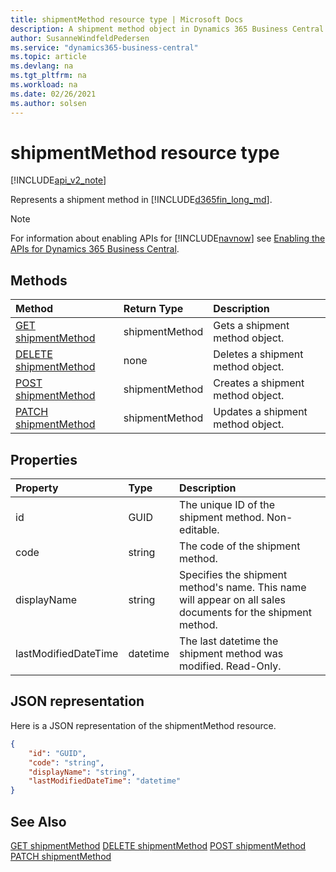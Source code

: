 ```yaml
---
title: shipmentMethod resource type | Microsoft Docs
description: A shipment method object in Dynamics 365 Business Central.
author: SusanneWindfeldPedersen
ms.service: "dynamics365-business-central"
ms.topic: article
ms.devlang: na
ms.tgt_pltfrm: na
ms.workload: na
ms.date: 02/26/2021
ms.author: solsen
---
```


# shipmentMethod resource type

[!INCLUDE[api_v2_note](../../includes/api_v2_note.md)]

<!-- START>DO_NOT_EDIT -->
<!-- IMPORTANT:Do not edit any of the content between here and the END>DO_NOT_EDIT. -->
Represents a shipment method in [!INCLUDE[d365fin_long_md](../../includes/d365fin_long_md.md)].

> [!NOTE]
> For information about enabling APIs for [!INCLUDE[navnow](../../includes/navnow_md.md)] see [Enabling the APIs for Dynamics 365 Business Central](../enabling-apis-for-dynamics-nav.md).

## Methods

| Method | Return Type|Description |
|:--------------------|:-----------|:-------------------------|
|[GET shipmentMethod](../api/dynamics_shipmentmethod_get.md)|shipmentMethod|Gets a shipment method object.|
|[DELETE shipmentMethod](../api/dynamics_shipmentmethod_delete.md)|none|Deletes a shipment method object.|
|[POST shipmentMethod](../api/dynamics_shipmentmethod_create.md)|shipmentMethod|Creates a shipment method object.|
|[PATCH shipmentMethod](../api/dynamics_shipmentmethod_update.md)|shipmentMethod|Updates a shipment method object.|



## Properties

| Property           | Type   |Description     |
|:-------------------|:-------|:---------------|
|id|GUID|The unique ID of the shipment method. Non-editable.|
|code|string|The code of the shipment method.|
|displayName|string|Specifies the shipment method's name. This name will appear on all sales documents for the shipment method.|
|lastModifiedDateTime|datetime|The last datetime the shipment method was modified. Read-Only.|

## JSON representation

Here is a JSON representation of the shipmentMethod resource.


```json
{
    "id": "GUID",
    "code": "string",
    "displayName": "string",
    "lastModifiedDateTime": "datetime"
}
```
<!-- IMPORTANT: END>DO_NOT_EDIT -->



## See Also
[GET shipmentMethod](../api/dynamics_shipmentMethod_Get.md)
[DELETE shipmentMethod](../api/dynamics_shipmentMethod_Delete.md)
[POST shipmentMethod](../api/dynamics_shipmentMethod_Create.md)
[PATCH shipmentMethod](../api/dynamics_shipmentMethod_Update.md)
